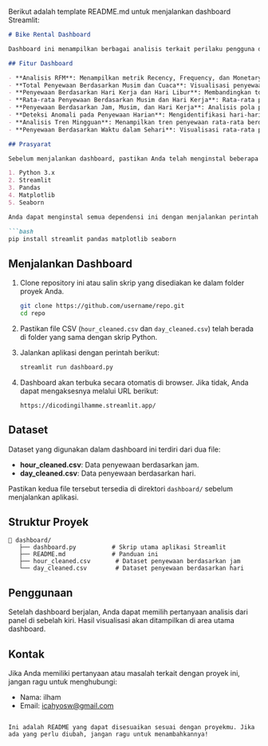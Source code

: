 Berikut adalah template README.md untuk menjalankan dashboard Streamlit:

```markdown
# Bike Rental Dashboard

Dashboard ini menampilkan berbagai analisis terkait perilaku pengguna dan pola penyewaan sepeda berdasarkan dataset yang tersedia. Anda dapat mengeksplorasi berbagai visualisasi seperti analisis RFM, penyewaan berdasarkan musim, hari kerja, waktu dalam sehari, dan deteksi anomali.

## Fitur Dashboard

- **Analisis RFM**: Menampilkan metrik Recency, Frequency, dan Monetary untuk pengguna kasual dan terdaftar.
- **Total Penyewaan Berdasarkan Musim dan Cuaca**: Visualisasi penyewaan sepeda berdasarkan musim dan kondisi cuaca.
- **Penyewaan Berdasarkan Hari Kerja dan Hari Libur**: Membandingkan total penyewaan antara hari kerja dan hari libur.
- **Rata-rata Penyewaan Berdasarkan Musim dan Hari Kerja**: Rata-rata penyewaan berdasarkan kombinasi musim dan hari kerja.
- **Penyewaan Berdasarkan Jam, Musim, dan Hari Kerja**: Analisis pola penyewaan per jam berdasarkan musim dan hari kerja.
- **Deteksi Anomali pada Penyewaan Harian**: Mengidentifikasi hari-hari dengan jumlah penyewaan yang anomali.
- **Analisis Tren Mingguan**: Menampilkan tren penyewaan rata-rata berdasarkan hari dalam seminggu.
- **Penyewaan Berdasarkan Waktu dalam Sehari**: Visualisasi rata-rata penyewaan berdasarkan waktu (pagi, siang, sore, malam).

## Prasyarat

Sebelum menjalankan dashboard, pastikan Anda telah menginstal beberapa dependensi berikut:

1. Python 3.x
2. Streamlit
3. Pandas
4. Matplotlib
5. Seaborn

Anda dapat menginstal semua dependensi ini dengan menjalankan perintah berikut:

```bash
pip install streamlit pandas matplotlib seaborn
```

## Menjalankan Dashboard

1. Clone repository ini atau salin skrip yang disediakan ke dalam folder proyek Anda.
   
   ```bash
   git clone https://github.com/username/repo.git
   cd repo
   ```

2. Pastikan file CSV (`hour_cleaned.csv` dan `day_cleaned.csv`) telah berada di folder yang sama dengan skrip Python.

3. Jalankan aplikasi dengan perintah berikut:

   ```bash
   streamlit run dashboard.py
   ```

4. Dashboard akan terbuka secara otomatis di browser. Jika tidak, Anda dapat mengaksesnya melalui URL berikut:

   ```
   https://dicodingilhamme.streamlit.app/
   ```

## Dataset

Dataset yang digunakan dalam dashboard ini terdiri dari dua file:

- **hour_cleaned.csv**: Data penyewaan berdasarkan jam.
- **day_cleaned.csv**: Data penyewaan berdasarkan hari.

Pastikan kedua file tersebut tersedia di direktori `dashboard/` sebelum menjalankan aplikasi.

## Struktur Proyek

```plaintext
📂 dashboard/
   ├── dashboard.py          # Skrip utama aplikasi Streamlit
   ├── README.md             # Panduan ini
   ├── hour_cleaned.csv       # Dataset penyewaan berdasarkan jam
   └── day_cleaned.csv        # Dataset penyewaan berdasarkan hari
```

## Penggunaan

Setelah dashboard berjalan, Anda dapat memilih pertanyaan analisis dari panel di sebelah kiri. Hasil visualisasi akan ditampilkan di area utama dashboard.

## Kontak

Jika Anda memiliki pertanyaan atau masalah terkait dengan proyek ini, jangan ragu untuk menghubungi:

- Nama: ilham
- Email: icahyosw@gmail.com
```

Ini adalah README yang dapat disesuaikan sesuai dengan proyekmu. Jika ada yang perlu diubah, jangan ragu untuk menambahkannya!
